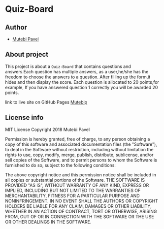 # Quiz-Board
 ## Author
- [Mutebi Pavel](https://github.com/Mutebip)
 ## About project
This project is about a `Quiz-Board` that contains questions and answers.Each question has multiple answers,
as a user,he/she has the freedom to choose the answers to a question.
After filling up the form,it hides and then display the score.
Each question is allocated to 20 points,for example,
If you have answered question 1 correctly you will be awarded 20 points.

link to live site on GitHub Pages [Mutebip](https://mutebip.github.io/Quiz-Board/)

 ## License info
MIT License
 Copyright 2018 Mutebi Pavel

Permission is hereby granted, free of charge, to any person obtaining a copy of this software and
associated documentation files (the "Software"), to deal in the Software without restriction,
including without limitation the rights to use, copy, modify, merge, publish, distribute, sublicense,
and/or sell copies of the Software, and to permit persons to whom the Software is furnished to do so,
subject to the following conditions:

The above copyright notice and this permission notice shall be included in all copies or substantial portions of the Software.
THE SOFTWARE IS PROVIDED "AS IS", WITHOUT WARRANTY OF ANY KIND, EXPRESS OR IMPLIED, INCLUDING BUT NOT LIMITED TO THE WARRANTIES
OF MERCHANTABILITY, FITNESS FOR A PARTICULAR PURPOSE AND NONINFRINGEMENT. IN NO EVENT SHALL THE AUTHORS OR COPYRIGHT HOLDERS
BE LIABLE FOR ANY CLAIM, DAMAGES OR OTHER LIABILITY, WHETHER IN AN ACTION OF CONTRACT, TORT OR OTHERWISE, ARISING FROM,
OUT OF OR IN CONNECTION WITH THE SOFTWARE OR THE USE OR OTHER DEALINGS IN THE SOFTWARE.
